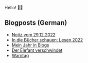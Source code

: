Hello! 👋🏻

## Blogposts (German)
<!-- BLOG-POST-LIST:START -->
- [Notiz vom 29.12.2022](https://maurice-renck.de/de/notes/2022/1672315259)
- [In die Bücher schauen: Lesen 2022](https://maurice-renck.de/de/blog/2022/in-die-buecher-schauen-lesen-2022)
- [Mein Jahr in Blogs](https://maurice-renck.de/de/blog/2022/mein-jahr-in-blogs)
- [Der Elefant verschwindet](https://maurice-renck.de/de/leseliste/der-elefant-verschwindet)
- [Warntag](https://maurice-renck.de/de/notes/2022/warntag)
<!-- BLOG-POST-LIST:END -->

<!--
**mauricerenck/mauricerenck** is a ✨ _special_ ✨ repository because its `README.md` (this file) appears on your GitHub profile.

Here are some ideas to get you started:

- 🔭 I’m currently working on ...
- 🌱 I’m currently learning ...
- 👯 I’m looking to collaborate on ...
- 🤔 I’m looking for help with ...
- 💬 Ask me about ...
- 📫 How to reach me: ...
- 😄 Pronouns: ...
- ⚡ Fun fact: ...
-->
